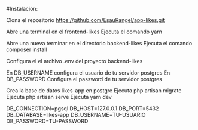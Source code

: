 #Instalacion:

Clona el repositorio https://github.com/EsauRangel/app-likes.git

Abre una terminal en el frontend-likes 
Ejecuta el comando yarn 

Abre una nueva terminar en el directorio backend-likes 
Ejecuta el comando composer install 

Configura el el archivo .env del proyecto backend-likes 

En DB_USERNAME configura el usuario de tu servidor postgres
En DB_PASSWORD Configura el password de tu servidor postgres



Crea la base de datos likes-app en postgre
Ejecuta php artisan migrate 
Ejecuta php artisan serve
Ejecuta yarn dev



DB_CONNECTION=pgsql
DB_HOST=127.0.0.1
DB_PORT=5432
DB_DATABASE=likes-app
DB_USERNAME=TU-USUARIO
DB_PASSWORD=TU-PASSWORD
